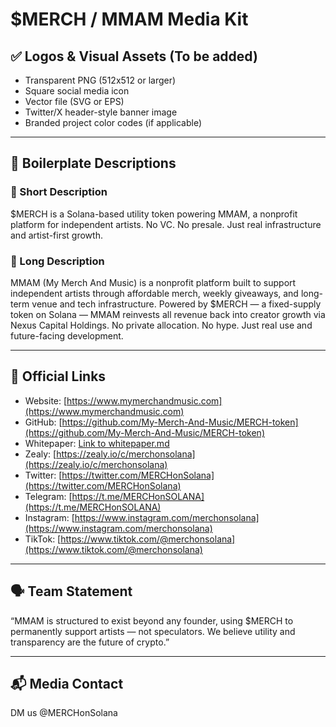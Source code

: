 # $MERCH / MMAM Media Kit

## ✅ Logos & Visual Assets (To be added)
- Transparent PNG (512x512 or larger)
- Square social media icon
- Vector file (SVG or EPS)
- Twitter/X header-style banner image
- Branded project color codes (if applicable)

---

## 📝 Boilerplate Descriptions

### 📌 Short Description
$MERCH is a Solana-based utility token powering MMAM, a nonprofit platform for independent artists. No VC. No presale. Just real infrastructure and artist-first growth.

### 📌 Long Description
MMAM (My Merch And Music) is a nonprofit platform built to support independent artists through affordable merch, weekly giveaways, and long-term venue and tech infrastructure. Powered by $MERCH — a fixed-supply token on Solana — MMAM reinvests all revenue back into creator growth via Nexus Capital Holdings. No private allocation. No hype. Just real use and future-facing development.

---

## 🔗 Official Links
- Website: [https://www.mymerchandmusic.com](https://www.mymerchandmusic.com)
- GitHub: [https://github.com/My-Merch-And-Music/MERCH-token](https://github.com/My-Merch-And-Music/MERCH-token)
- Whitepaper: [Link to whitepaper.md](./whitepaper.md)
- Zealy: [https://zealy.io/c/merchonsolana](https://zealy.io/c/merchonsolana)
- Twitter: [https://twitter.com/MERCHonSolana](https://twitter.com/MERCHonSolana)
- Telegram: [https://t.me/MERCHonSOLANA](https://t.me/MERCHonSOLANA)
- Instagram: [https://www.instagram.com/merchonsolana](https://www.instagram.com/merchonsolana)
- TikTok: [https://www.tiktok.com/@merchonsolana](https://www.tiktok.com/@merchonsolana)

---

## 🗣 Team Statement
“MMAM is structured to exist beyond any founder, using $MERCH to permanently support artists — not speculators. We believe utility and transparency are the future of crypto.”

---

## 📬 Media Contact
DM us @MERCHonSolana
